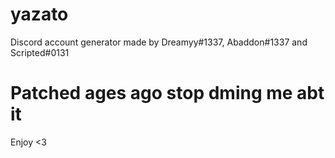 # yazato
Discord account generator made by Dreamyy#1337, Abaddon#1337 and Scripted#0131
# Patched ages ago stop dming me abt it
Enjoy <3
